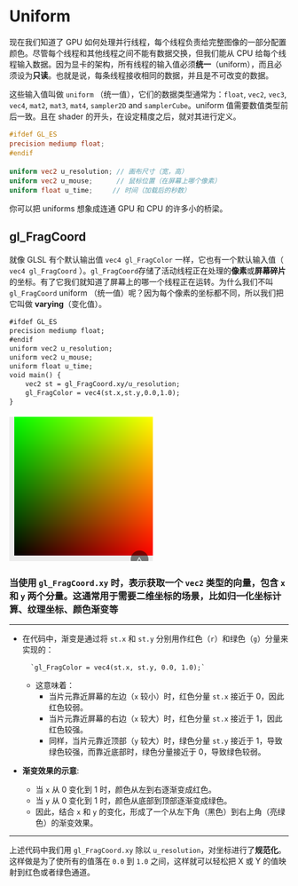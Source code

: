 # Uniform
现在我们知道了 GPU 如何处理并行线程，每个线程负责给完整图像的一部分配置颜色。尽管每个线程和其他线程之间不能有数据交换，但我们能从 CPU 给每个线程输入数据。因为显卡的架构，所有线程的输入值必须**统一**（uniform），而且必须设为**只读**。也就是说，每条线程接收相同的数据，并且是不可改变的数据。

这些输入值叫做 `uniform` （统一值），它们的数据类型通常为：`float`, `vec2`, `vec3`, `vec4`, `mat2`, `mat3`, `mat4`, `sampler2D` and `samplerCube`。uniform 值需要数值类型前后一致。且在 shader 的开头，在设定精度之后，就对其进行定义。

```glsl
#ifdef GL_ES
precision mediump float;
#endif

uniform vec2 u_resolution; // 画布尺寸（宽，高）
uniform vec2 u_mouse;      // 鼠标位置（在屏幕上哪个像素）
uniform float u_time;     // 时间（加载后的秒数）
```

你可以把 uniforms 想象成连通 GPU 和 CPU 的许多小的桥梁。

## gl_FragCoord

就像 GLSL 有个默认输出值 `vec4 gl_FragColor` 一样，它也有一个默认输入值（ `vec4 gl_FragCoord` ）。`gl_FragCoord`存储了活动线程正在处理的**像素**或**屏幕碎片**的坐标。有了它我们就知道了屏幕上的哪一个线程正在运转。为什么我们不叫 `gl_FragCoord` uniform （统一值）呢？因为每个像素的坐标都不同，所以我们把它叫做 **varying**（变化值）。
```
#ifdef GL_ES
precision mediump float;
#endif
uniform vec2 u_resolution;
uniform vec2 u_mouse;
uniform float u_time;
void main() {
    vec2 st = gl_FragCoord.xy/u_resolution;
	gl_FragColor = vec4(st.x,st.y,0.0,1.0);
}
```
![输入图片说明](/imgs/2024-10-11/L4bspxPAdJkOpAQb.png)
### 当使用 `gl_FragCoord.xy` 时，表示获取一个 `vec2` 类型的向量，包含 `x` 和 `y` 两个分量。这通常用于需要二维坐标的场景，比如归一化坐标计算、纹理坐标、颜色渐变等
---
- 在代码中，渐变是通过将 `st.x` 和 `st.y` 分别用作红色（`r`）和绿色（`g`）分量来实现的：
        
        `gl_FragColor = vec4(st.x, st.y, 0.0, 1.0);`
        
    -   这意味着：
        -   当片元靠近屏幕的左边（`x` 较小）时，红色分量 `st.x` 接近于 0，因此红色较弱。
        -   当片元靠近屏幕的右边（`x` 较大）时，红色分量 `st.x` 接近于 1，因此红色较强。
        -   同样，当片元靠近顶部（`y` 较大）时，绿色分量 `st.y` 接近于 1，导致绿色较强，而靠近底部时，绿色分量接近于 0，导致绿色较弱。
-   **渐变效果的示意**:
    
    -   当 `x` 从 0 变化到 1 时，颜色从左到右逐渐变成红色。
    -   当 `y` 从 0 变化到 1 时，颜色从底部到顶部逐渐变成绿色。
    -   因此，结合 `x` 和 `y` 的变化，形成了一个从左下角（黑色）到右上角（亮绿色）的渐变效果。
---
上述代码中我们用 `gl_FragCoord.xy` 除以 `u_resolution`，对坐标进行了**规范化**。这样做是为了使所有的值落在 `0.0` 到 `1.0` 之间，这样就可以轻松把 X 或 Y 的值映射到红色或者绿色通道。
<!--stackedit_data:
eyJoaXN0b3J5IjpbMTc0ODA1NjI0OCwxMjQwODI4ODEyLDMxND
A3MDY5NiwtMjA4ODc0NjYxMl19
-->